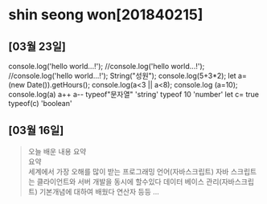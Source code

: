 # shin seong won[201840215]
## [03월 23일]
console.log('hello world...!'); </n>
//console.log('hello world...!');
//console.log('hello world...!');
String("성원");
console.log(5+3*2);
let a=(new Date()).getHours();
console.log(a<3 || a<8);
console.log (a=10);
console.log(a)
a++ 
a-- 
typeof"문자열"
'string'
typeof 10
'number'
let c= true
typeof(c)
'boolean'

## [03월 16일]
> 오늘 배운 내용 요약 <br />
> 요약 <br />
> 세계에서 가장 오해를 많이 받는 프로그래밍 언어(자바스크립트)
>자바 스크립트는 클라이언트와 서버 개발을 동시에 할수있다
데이터 베이스 관리(자바스크립트) 기본개념에 대하여 배웠다 연산자 등등
...



